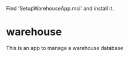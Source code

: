 Find 'SetupWarehouseApp.msi' and install it.

# warehouse
This is an app to manage a warehouse database

